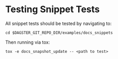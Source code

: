 # Testing Snippet Tests

All snippet tests should be tested by navigating to:
```
cd $DAGSTER_GIT_REPO_DIR/examples/docs_snippets
```

Then running via tox:
```
tox -e docs_snapshot_update -- <path to test>
```
